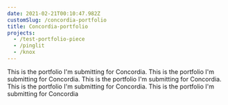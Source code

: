 ```yaml
---
date: 2021-02-21T00:10:47.982Z
customSlug: /concordia-portfolio
title: Concordia-portfolio
projects:
  - /test-portfolio-piece
  - /pinglit
  - /knox
---
```


This is the portfolio I'm submitting for Concordia. This is the portfolio I'm submitting for Concordia. This is the portfolio I'm submitting for Concordia. This is the portfolio I'm submitting for Concordia. This is the portfolio I'm submitting for Concordia
